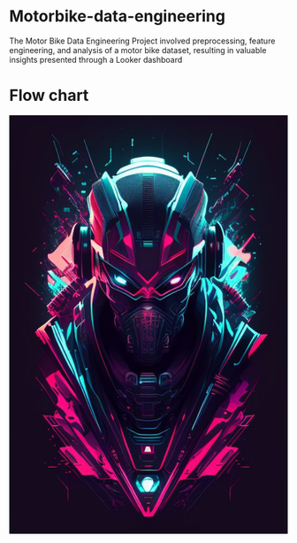 # Motorbike-data-engineering
The Motor Bike Data Engineering Project involved preprocessing, feature engineering, and analysis of a motor bike dataset, resulting in valuable insights presented through a Looker dashboard
# Flow chart 
![Image Description](clfsifpk80005mg08b6cx9dz5_1.jpeg)
